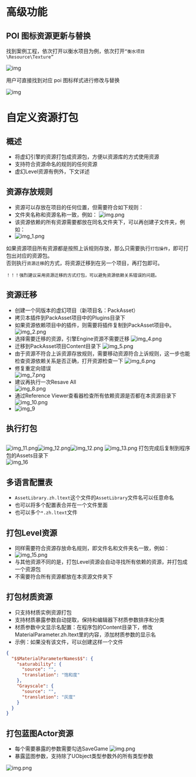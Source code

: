 # 高级功能

## POI 图标资源更新与替换

找到案例工程，依次打开以衡水项目为例，依次打开`“衡水项目\Resource\Texture”`

![img](images/17271747591282.png)

 用户可直接找到对应 poi 图标样式进行修改与替换

![img](images/17271747591281.png)



# 自定义资源打包

## 概述

- 将虚幻引擎的资源打包成资源包，方便以资源库的方式使用资源
- 支持符合资源命名的规则的任何资源
- 虚幻Level资源有例外，下文详述

## 资源存放规则

- 资源可以存放在项目的任何位置，但需要符合如下规则：
- 文件夹名称和资源名称一致，例如：
  ![img.png](images/img.png)
- 该资源依赖的所有资源需要都放在同名文件夹下，可以再创建子文件夹，例如：
- ![img_1.png](images/img_1.png)

如果资源项目所有资源都是按照上诉规则存放，那么只需要执行`打包操作`，即可打包出对应的资源包。  
否则执行`资源迁移`的方式，将资源迁移到在另一个项目，再打包即可。

```
！！！强烈建议采用资源迁移的方式打包，可以避免资源依赖关系错误的问题。
```

## 资源迁移

- 创建一个同版本的虚幻项目（新项目名：PackAsset）
- 拷贝本插件到PackAsset项目中的Plugins目录下
- 如果资源依赖项目中的插件，则需要将插件复制到PackAsset项目中。
  ![img_2.png](images/img_2.png)
- 选择需要迁移的资源，引擎Engine资源不需要迁移
  ![img_4.png](images/img_4.png)
- 迁移到PackAsset项目Content目录下
  ![img_5.png](images/img_5.png)
- 由于资源不符合上诉资源存放规则，需要移动资源符合上诉规则，这一步也能检查资源依赖关系是否正确，打开资源检查一下
  ![img_6.png](images/img_6.png)
- 修复重定向错误  
  ![img_7.png](images/img_7.png)
- 建议再执行一次Resave All  
  ![img_8.png](images/img_8.png)
- 通过Reference Viewer查看器检查所有依赖资源是否都在本资源目录下
  ![img_10.png](images/img_10.png)
- ![img_9](images/img_9.png)

## 执行打包

## 

![img_11.png](images/img_11-172717848412329.png)![img_12.png](Resources/md/img_12.png)![img_12.png](images/img_12-172717846820025.png)
![img_13.png](images/img_13.png)
打包完成后复制到程序包的Assets目录下  
![img_16](images/img_16.png)

## 多语言配置表

- `AssetLibrary.zh.ltext`这个文件的`AssetLibrary`文件名可以任意命名
- 也可以将多个配置表合并在一个文件里面
- 也可以多个`*.zh.ltext`文件

## 打包Level资源

- 同样需要符合资源存放命名规则，即文件名和文件夹名一致，例如：
- ![img_15.png](images/img_15.png)
- 与其他资源不同的是，打包Level资源会自动寻找所有依赖的资源，并打包成一个资源包
- 不需要符合所有资源都放在本资源文件夹下

## 打包材质资源

- 只支持材质实例资源打包
- 支持材质暴露参数自动提取，保持和编辑器下材质参数排序和分类
- 材质参数中文显示名配置：在程序包的Content目录下，修改MaterialParameter.zh.ltext里的内容，添加材质参数的显示名
- 示例：如果没有该文件，可以创建这样一个文件

```json
{
  "$$MaterialParameterNames$$": {
    "saturability": {
      "source": "",
      "translation": "饱和度"
    },
    "Grayscale": {
      "source": "",
      "translation": "灰度"
    }
  }
}
```

## 打包蓝图Actor资源

- 每个需要暴露的参数需要勾选SaveGame
  ![img.png](images/img_18.png)
- 暴露蓝图参数，支持除了UObject类型参数外的所有类型参数

![img.png](images/img_17.png)